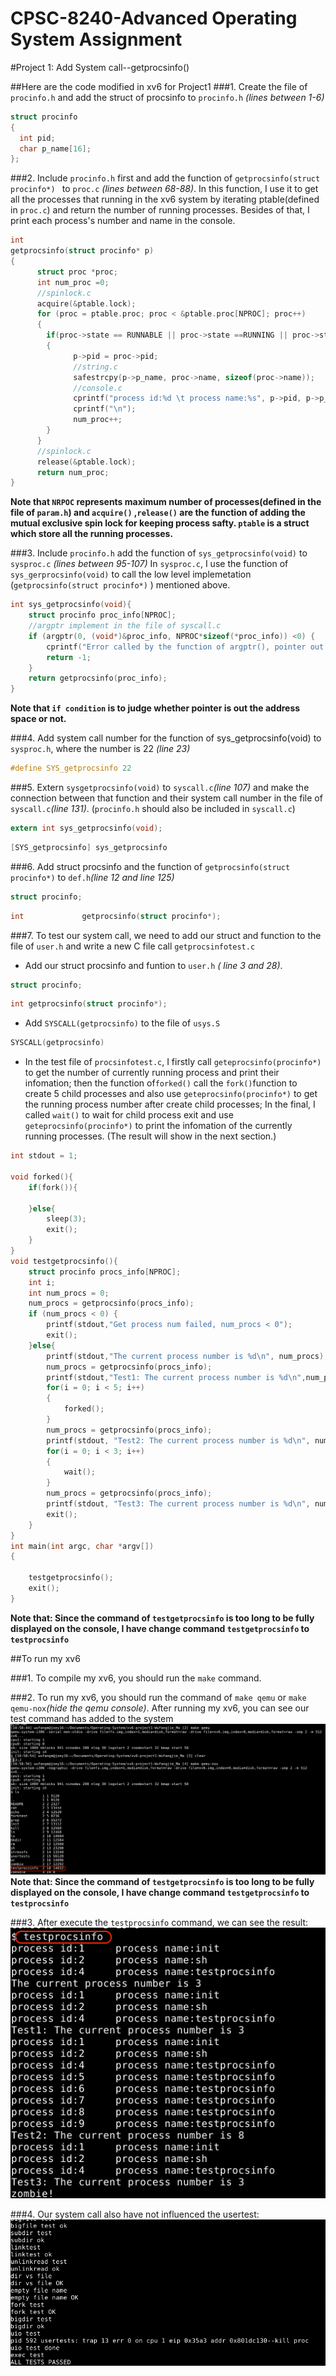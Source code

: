 CPSC-8240-Advanced Operating System Assignment
================================================
#Project 1: Add System call--getprocsinfo()

##Here are the code modified in xv6 for Project1
###1. Create the file of `procinfo.h` and add the struct of procsinfo to `procinfo.h` *(lines between 1-6)*

```c
struct procinfo
{
  int pid;
  char p_name[16];
};
```
###2. Include `procinfo.h` first and add the function of `getprocsinfo(struct procinfo*) ` to `proc.c`  *(lines between 68-88)*. 
In this function,  I use it to get all the processes that running in the xv6 system by iterating ptable(defined in `proc.c`) and return the number of running processes. Besides of that, I print each process's number and name in the console.


```c
int 
getprocsinfo(struct procinfo* p)
{
	  struct proc *proc;
	  int num_proc =0;
	  //spinlock.c
	  acquire(&ptable.lock);
	  for (proc = ptable.proc; proc < &ptable.proc[NPROC]; proc++)
	  {
	    if(proc->state == RUNNABLE || proc->state ==RUNNING || proc->state == SLEEPING)
	    {
		      p->pid = proc->pid;
		      //string.c
		      safestrcpy(p->p_name, proc->name, sizeof(proc->name));
		      //console.c
		      cprintf("process id:%d \t process name:%s", p->pid, p->p_name);
		      cprintf("\n");
		      num_proc++;
	    }
	  }
	  //spinlock.c
	  release(&ptable.lock);
	  return num_proc;
}  
```
		
**Note that `NRPOC` represents maximum number of processes(defined in the file of `param.h`)  and `acquire()` ,`release()` are the function of adding the mutual exclusive spin lock for keeping process safty. `ptable` is a struct which store all the running processes.**

###3. Include `procinfo.h` add the function of `sys_getprocsinfo(void)` to `sysproc.c` *(lines between 95-107)*
In `sysproc.c`, I use the function of `sys_gerprocsinfo(void)` to call the low level implemetation (`getprocsinfo(struct procinfo*)` ) mentioned above.
	
```c
int sys_getprocsinfo(void){
	struct procinfo proc_info[NPROC];  
	//argptr implement in the file of syscall.c
	if (argptr(0, (void*)&proc_info, NPROC*sizeof(*proc_info)) <0) {
		cprintf("Error called by the function of argptr(), pointer out of the address space");
		return -1;
	}
	return getprocsinfo(proc_info);
}
```
**Note that `if condition` is to judge whether pointer is out the address space or not.**
	

###4. Add system call number for the function of sys_getprocsinfo(void) to `sysproc.h`, where the number is 22 *(line 23)*
```c
#define SYS_getprocsinfo 22	
```

###5. Extern `sysgetprocsinfo(void)` to `syscall.c`*(line 107)* and make the connection between that function and their system call number in the file of `syscall.c`*(line 131)*. (`procinfo.h` should also be included in `syscall.c`)

```c
extern int sys_getprocsinfo(void);
```

```c
[SYS_getprocsinfo] sys_getprocsinfo
```


###6. Add struct procsinfo and the function of `getprocsinfo(struct procinfo*)` to `def.h`*(line 12 and line 125)*

```c
struct procinfo;
```

```c
int             getprocsinfo(struct procinfo*);
```

###7. To test our system call, we need to add our struct and function to the file of `user.h` and write a new C file call `getprocsinfotest.c`
- Add our struct procsinfo and funtion to `user.h` *( line 3 and 28)*.

```c
struct procinfo;
```
```c
int getprocsinfo(struct procinfo*);
```

- Add `SYSCALL(getprocsinfo)` to the file of `usys.S`

```c
SYSCALL(getprocsinfo)
```

- In the test file of `procsinfotest.c`,   I firstly  call `geteprocsinfo(procinfo*)` to get the number of currently running process and print their infomation; then the function of`forked()` call the `fork()`function to create 5 child processes and also use `geteprocsinfo(procinfo*)` to get the running process number after create child processes; In the final,  I called `wait()` to wait for child process exit and use `geteprocsinfo(procinfo*)` to print the infomation of the currently running processes. (The result will show in the next section.)

```c
int stdout = 1;

void forked(){
    if(fork()){

    }else{
        sleep(3);
        exit();
    }
}
void testgetprocsinfo(){
    struct procinfo procs_info[NPROC];
    int i;
    int num_procs = 0;
    num_procs = getprocsinfo(procs_info);
    if (num_procs < 0) {
        printf(stdout,"Get process num failed, num_procs < 0");
        exit();
    }else{
        printf(stdout,"The current process number is %d\n", num_procs);
        num_procs = getprocsinfo(procs_info);
        printf(stdout,"Test1: The current process number is %d\n",num_procs);
        for(i = 0; i < 5; i++)
        {
            forked();
        }
        num_procs = getprocsinfo(procs_info);
        printf(stdout, "Test2: The current process number is %d\n", num_procs);
        for(i = 0; i < 3; i++)
        {
            wait();
        }
        num_procs = getprocsinfo(procs_info);
        printf(stdout, "Test3: The current process number is %d\n", num_procs);
        exit();
    }
}
int main(int argc, char *argv[])
{

    testgetprocsinfo();
    exit();
}
```
**Note that: Since the command of `testgetprocsinfo` is too long to be fully displayed on the console, I have change command `testgetprocsinfo` to `testprocsinfo`**


##To run my xv6

###1. To compile my xv6, you should run the `make` command.

###2. To run my xv6, you should run the command of `make qemu` or `make qemu-nox`*(hide the qemu console)*. After running my xv6, you can see our test command has added to the system
![Alternate text](ls.png)
**Note that: Since the command of `testgetprocsinfo` is too long to be fully displayed on the console, I have change command `testgetprocsinfo` to `testprocsinfo`**


###3. After execute the `testprocsinfo` command, we can see the result:
![Alternate text](result_for_testprocsinfo.png)


###4. Our system call also have not influenced the usertest:
![Alternate text](passed_usertest.png)
